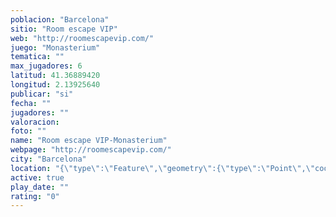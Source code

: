 ```yaml
---
poblacion: "Barcelona"
sitio: "Room escape VIP"
web: "http://roomescapevip.com/"
juego: "Monasterium"
tematica: ""
max_jugadores: 6
latitud: 41.36889420
longitud: 2.13925640
publicar: "si"
fecha: ""
jugadores: ""
valoracion: 
foto: ""
name: "Room escape VIP-Monasterium"
webpage: "http://roomescapevip.com/"
city: "Barcelona"
location: "{\"type\":\"Feature\",\"geometry\":{\"type\":\"Point\",\"coordinates\":[2.1392564,41.3688942]}}"
active: true
play_date: ""
rating: "0"
---
```

